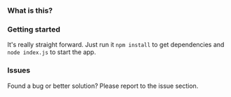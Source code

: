 ### What is this?


### Getting started
It's really straight forward. Just run it `npm install` to get dependencies and `node index.js` to start the app.

### Issues
Found a bug or better solution? Please report to the issue section.